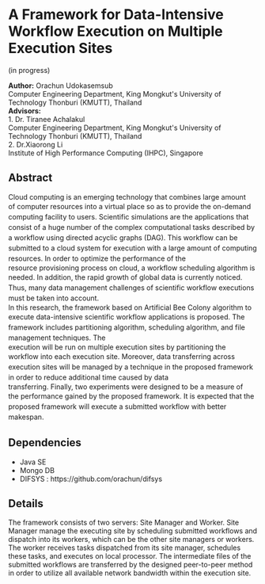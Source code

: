 # A Framework for Data-Intensive Workflow Execution on Multiple Execution Sites
(in progress)
<div><b>Author:</b> Orachun Udokasemsub&nbsp;</div><div>Computer Engineering Department, King Mongkut's University of Technology Thonburi (KMUTT), Thailand</div>
<div><b>Advisors:</b> </div><div>1. Dr. Tiranee Achalakul</div><div>Computer Engineering Department, King Mongkut's University of Technology Thonburi (KMUTT), Thailand
</div><div>2. Dr.Xiaorong Li</div><div>Institute of High Performance Computing (IHPC), Singapore</div><div>
</div>

## Abstract
<div><div>Cloud computing is an emerging technology that combines large amount of&nbsp;<span style="line-height: 1.5em;">computer resources into a virtual place so as to provide the on-demand computing&nbsp;</span><span style="line-height: 1.5em;">facility to users. Scientific simulations are the applications that consist of a huge number&nbsp;</span><span style="line-height: 1.5em;">of the complex computational tasks described by a workflow using directed acyclic&nbsp;</span><span style="line-height: 1.5em;">graphs (DAG). This workflow can be submitted to a cloud system for execution with a&nbsp;</span><span style="line-height: 1.5em;">large amount of computing resources. In order to optimize the performance of the</span></div><div>resource provisioning process on cloud, a workflow scheduling algorithm is needed. In&nbsp;<span style="line-height: 1.5em;">addition, the rapid growth of global data is currently noticed. Thus, many data&nbsp;</span><span style="line-height: 1.5em;">management challenges of scientific workflow executions must be taken into account.</span></div><div>In this research, the framework based on Artificial Bee Colony algorithm to execute&nbsp;<span style="line-height: 1.5em;">data-intensive scientific workflow applications is proposed. The framework includes&nbsp;</span><span style="line-height: 1.5em;">partitioning algorithm, scheduling algorithm, and file management techniques. The</span></div><div>execution will be run on multiple execution sites by partitioning the workflow into each&nbsp;<span style="line-height: 1.5em;">execution site. Moreover, data transferring across execution sites will be managed by a&nbsp;</span><span style="line-height: 1.5em;">technique in the proposed framework in order to reduce additional time caused by data</span></div><div>transferring. Finally, two experiments were designed to be a measure of the&nbsp;<span style="line-height: 1.5em;">performance gained by the proposed framework. It is expected that the proposed&nbsp;</span><span style="line-height: 1.5em;">framework will execute a submitted workflow with better makespan.</span></div></div><div>
</div>

## Dependencies
<ul>
  <li>Java SE</li>
  <li>Mongo DB</li>
  <li>DIFSYS : https://github.com/orachun/difsys</li>
</ul>

## Details
<div>
  The framework consists of two servers: Site Manager and Worker. Site Manager manage the executing site by scheduling submitted workflows and dispatch into its workers, which can be the other site managers or workers. The worker receives tasks dispatched from its site manager, schedules these tasks, and executes on local processor.
  The intermediate files of the submitted workflows are transferred by the designed peer-to-peer method in order to utilize all available network bandwidth within the execution site.
</div>

